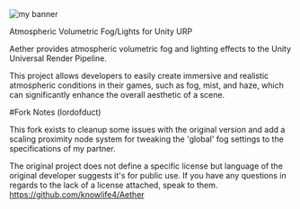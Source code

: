 <img src="https://user-images.githubusercontent.com/35436522/221693980-7dd8fa64-b744-4d7b-9e33-fd547a5b94d3.png" alt="my banner">

Atmospheric Volumetric Fog/Lights for Unity URP

Aether provides atmospheric volumetric fog and lighting effects to the Unity Universal Render Pipeline.

This project allows developers to easily create immersive and realistic atmospheric conditions in their games, such as fog, mist, and haze, which can significantly enhance the overall aesthetic of a scene.

#Fork Notes (lordofduct)

This fork exists to cleanup some issues with the original version and add a scaling proximity node system for tweaking the 'global' fog settings to the specifications of my partner.

The original project does not define a specific license but language of the original developer suggests it's for public use. If you have any questions in regards to the lack of a license attached, speak to them.
https://github.com/knowlife4/Aether